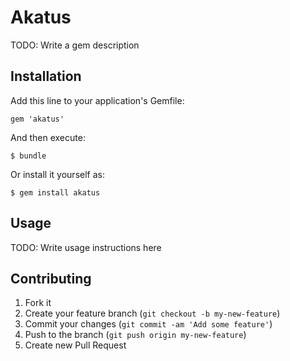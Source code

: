 # Akatus

TODO: Write a gem description

## Installation

Add this line to your application's Gemfile:

    gem 'akatus'

And then execute:

    $ bundle

Or install it yourself as:

    $ gem install akatus

## Usage

TODO: Write usage instructions here

## Contributing

1. Fork it
2. Create your feature branch (`git checkout -b my-new-feature`)
3. Commit your changes (`git commit -am 'Add some feature'`)
4. Push to the branch (`git push origin my-new-feature`)
5. Create new Pull Request
